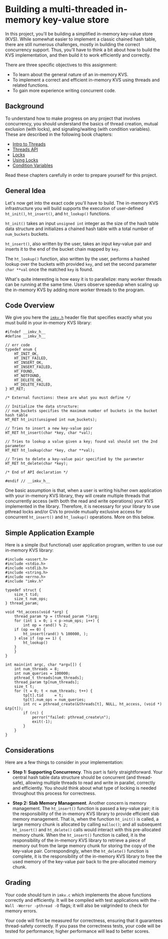 # Building a multi-threaded in-memory key-value store

In this project, you'll be building a simplified in-memory key-value store (KVS). While somewhat easier to implement a classic chained hash table, there are still numerous challenges, mostly in building the correct concurrency support. Thus, you'll have to think a bit about how to build the KVS implementation, and then build it to work efficiently and correctly.

There are three specific objectives to this assignment:

- To learn about the general nature of an in-memory KVS.
- To implement a correct and efficient in-memory KVS using threads and related functions.
- To gain more experience writing concurrent code.

## Background

To understand how to make progress on any project that involves concurrency, you should understand the basics of thread creation, mutual exclusion (with locks), and signaling/waiting (with condition variables). These are described in the following book chapters:

- [Intro to Threads](http://pages.cs.wisc.edu/~remzi/OSTEP/threads-intro.pdf)
- [Threads API](http://pages.cs.wisc.edu/~remzi/OSTEP/threads-api.pdf)
- [Locks](http://pages.cs.wisc.edu/~remzi/OSTEP/threads-locks.pdf)
- [Using Locks](http://pages.cs.wisc.edu/~remzi/OSTEP/threads-locks-usage.pdf)
- [Condition Variables](http://pages.cs.wisc.edu/~remzi/OSTEP/threads-cv.pdf)

Read these chapters carefully in order to prepare yourself for this project.

## General Idea

Let's now get into the exact code you'll have to build. The in-memory KVS infrastructure you will build supports the execution of user-defined `ht_init()`, `ht_insert()`, and `ht_lookup()` functions.

`ht_init()` takes an input `unsigned int` integer as the size of the hash table data structure and initializes a chained hash table with a total number of  `num_buckets` buckets.

`ht_insert()`, also written by the user, takes an input key-value pair and inserts it to the end of the bucket chain mapped by `key`.  

The `ht_lookup()` function, also written by the user, performs a hashed lookup over the buckets with provided `key`, and set the second parameter `char **val` once the matched `key` is found.

What's quite interesting is how easy it is to parallelize: many worker threads can be running at the same time. Users observe speedup when scaling up the in-memory KVS by adding more worker threads to the program.

## Code Overview

We give you here the
[`imkv.h`](https://github.com/tddg/os-programming-assignments/blob/master/imkv.h)
header file that specifies exactly what you must build in your in-memory KVS library:

```
#ifndef __imkv_h__
#define __imkv_h__

// err code
typedef enum {
	HT_INIT_OK,
	HT_INIT_FAILED,
	HT_INSERT_OK,
	HT_INSERT_FAILED,
	HT_FOUND,
	HT_NOTFOUND,
	HT_DELETE_OK,
	HT_DELETE_FAILED,
} HT_RET;

/* External functions: these are what you must define */

// Initialize the data structure:
// num_buckets specifies the maximum number of buckets in the bucket hash table
HT_RET ht_init(unsigned int num_buckets);

// Tries to insert a new key-value pair
HT_RET ht_insert(char *key, char *val);

// Tries to lookup a value given a key; found val should set the 2nd parameter
HT_RET ht_lookup(char *key, char **val);

// Tries to delete a key-value pair specified by the parameter
HT_RET ht_delete(char *key);

/* End of API declaration */

#endif // __imkv_h__
```

One basic assumption is that, when a user is writing his/her own application with your in-memory KVS library, they will create multiple threads that concurrently access (with both the read and write operations) your KVS implemented in the library. Therefore, it is necessary for your library to use pthread locks and/or CVs to provide mutually exclusive access for concurrent `ht_insert()` and `ht_lookup()` operations. More on this below.

## Simple Application Example

Here is a simple (but functional) user application program, written to use our in-memory KVS library: 

```
#include <assert.h>
#include <stdio.h>
#include <stdlib.h>
#include <string.h>
#include <errno.h>
#include "imkv.h"

typedef struct {
    size_t tid;
    size_t num_ops;
} thread_param;

void *ht_access(void *arg) {
    thread_param *p = (thread_param *)arg;
    for (int i = 0; i < p->num_ops; i++) {
        int op = rand() % 2;
	if (op == 0) {
	    ht_insert(rand() % 100000, );
	} else if (op == 1) {
	    ht_lookup()
	}
    }
}

int main(int argc, char *argv[]) {
    int num_threads = 8;
    int num_queries = 100000;
    pthread_t threads[num_threads];
    thread_param tp[num_threads];
    size_t t;
    for (t = 0; t < num_threads; t++) {
        tp[t].tid     = t;
        tp[t].num_ops = num_queries;
        int rc = pthread_create(&threads[t], NULL, ht_access, (void *) &tp[t]);
        if (rc) {
            perror("failed: pthread_create\n");
            exit(-1);
        }
    }
}
```


## Considerations

Here are a few things to consider in your implementation:

- **Step 1: Supporting Concurrency**. This part is fairly straightforward. Your central hash table data structure should be concurrent (and thread-safe), allowing multiple threads to read and write in parallel, correctly and efficiently. You should think about what type of locking is needed throughout this process for correctness.

- **Step 2: Slab Memory Management**. Another concern is memory management. The `ht_insert()` function is passed a key-value pair; it is the responsibility of the in-memory KVS library to provide efficient slab memory management. That is, when the function `ht_init()` is called, a large memory chunk is allocated by calling `malloc()`; and all subsequent `ht_insert()` and `ht_delete()` calls would interact with this pre-allocated memory chunk. When the `ht_insert()` function is called, it is the responsibility of the in-memory KVS library to retrieve a piece of memory out from the large memory chunk for storing the copy of the key-value pair. Correspondingly, when the `ht_delete()` function is complete, it is the responsibility of the in-memory KVS library to free the used memory of the key-value pair back to the pre-allocated memory chunk. 

## Grading

Your code should turn in `imkv.c` which implements the above functions correctly and efficiently. It will be compiled with test applications with the `-Wall -Werror -pthread -O` flags; it will also be valgrinded to check for memory errors.

Your code will first be measured for correctness, ensuring that it guarantees thread-safety correctly. If you pass the correctness tests, your code will be tested for performance; higher performance will lead to better scores.





